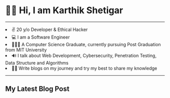 <h1>👋🏻 Hi, I am Karthik Shetigar</h1>
<hr>

<li>✌ 20 y/o Developer & Ethical Hacker</li>
<li>💻 I am a Software Engineer</li>
<li>👨🏻‍🎓 A Computer Science Graduate, currently pursuing Post Graduation from MIT University</li>
<li>🔊 I talk about Web Development, Cybersecurity, Penetration Testing, Data Structure and Algorithms</li>
<li>✍🏻 Write blogs on my journey and try my best to share my knowledge</li>
<hr>
<h2>My Latest Blog Post</h2>

